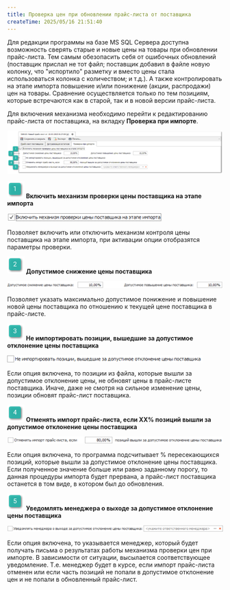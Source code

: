 ```yaml
---
title: Проверка цен при обновлении прайс-листа от поставщика
createTime: 2025/05/16 21:51:40
---
```

Для редакции программы на базе MS SQL Сервера доступна возможность сверять старые и новые цены на товары при обновлении прайс-листа. Тем самым обезопасить себя от ошибочных обновлений (поставщик прислал не тот файл; поставщик добавил в файле новую колонку, что "испортило" разметку и вместо цены стала использоваться колонка с количеством; и т.д.). А также контролировать на этапе импорта повышение и/или понижение (акции, распродажи) цен на товары. Сравнение осуществляется только по тем позициям, которые встречаются как в старой, так и в новой версии прайс-листа.

Для включения механизма необходимо перейти к редактированию прайс-листа от поставщика, на вкладку **Проверка при импорте**. 

![](../../../assets/work/one/278.png)

![](../../../assets/work/one/006.png) **Включить механизм проверки цены поставщика на этапе импорта**

![](../../../assets/work/one/279.png)

Позволяет включить или отключить механизм контроля цены поставщика на этапе импорта, при активации опции отобразятся параметры проверки.

![](../../../assets/work/one/008.png) **Допустимое снижение цены поставщика**

![](../../../assets/work/one/280.png)

Позволяет указать максимально допустимое понижение и повышение новой цены поставщика по отношению к текущей цене поставщика в прайс-листе.

![](../../../assets/work/one/009.png) **Не импортировать позиции, вышедшие за допустимое отклонение цены поставщика**

![](../../../assets/work/one/281.png)

Если опция включена, то позиции из файла, которые вышли за допустимое отклонение цены, не обновят цены в прайс-листе поставщика. Иначе, даже не смотря на сильное изменение цены, позиции обновят прайс-лист поставщика.

![](../../../assets/work/one/010.png) **Отменять импорт прайс-листа, если ХХ% позиций вышли за допустимое отклонение цены поставщика**

![](../../../assets/work/one/282.png)

Если опция включена, то программа подсчитывает % пересекающихся позиций, которые вышли за допустимое отклонение цены поставщика. Если полученное значение больше или равно заданному порогу, то данная процедуры импорта будет прервана, а прайс-лист поставщика останется в том виде, в котором был до обновления.

![](../../../assets/work/one/011.png) **Уведомлять менеджера о выходе за допустимое отклонение цены поставщика** 

![](../../../assets/work/one/283.png)

Если опция включена, то указывается менеджер, который будет получать письма о результатах работы механизма проверки цен при импорте. В зависимости от ситуации, высылается соответствующее уведомление. Т.е. менеджер будет в курсе, если импорт прайс-листа отменен или если часть позиций не попали в допустимое отклонение цен и не попали в обновленный прайс-лист.

